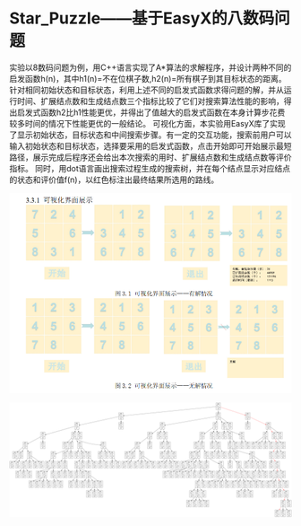 # Star_Puzzle——基于EasyX的八数码问题
实验以8数码问题为例，用C++语言实现了A*算法的求解程序，并设计两种不同的启发函数h(n)，其中h1(n)=不在位棋子数,h2(n)=所有棋子到其目标状态的距离。针对相同初始状态和目标状态，利用上述不同的启发式函数求得问题的解，并从运行时间、扩展结点数和生成结点数三个指标比较了它们对搜索算法性能的影响，得出启发式函数h2比h1性能更优，并得出了值越大的启发式函数在本身计算步花费较多时间的情况下性能更优的一般结论。
可视化方面，本实验用EasyX库了实现了显示初始状态，目标状态和中间搜索步骤。有一定的交互功能，搜索前用户可以输入初始状态和目标状态，选择要采用的启发式函数，点击开始即可开始展示最短路径，展示完成后程序还会给出本次搜索的用时、扩展结点数和生成结点数等评价指标。
同时，用dot语言画出搜索过程生成的搜索树，并在每个结点显示对应结点的状态和评价值f(n)，以红色标注出最终结果所选用的路线。

![](可视化界面.png)

![](搜索树展示.png)
